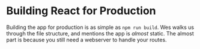 # Building React for Production

Building the app for production is as simple as `npm run build`. Wes walks us through the file structure, and mentions the app is _almost_ static. The almost part is because you still need a webserver to handle your routes.

